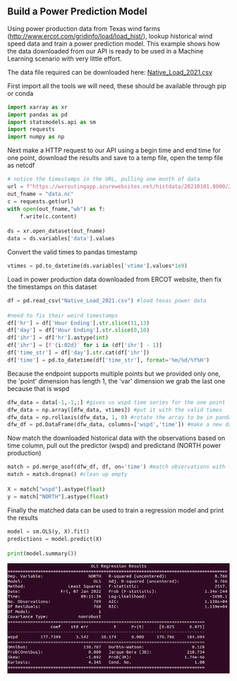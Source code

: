 ## Build a Power Prediction Model ##

Using power production data from Texas wind farms (http://www.ercot.com/gridinfo/load/load_hist/), lookup historical wind speed data and train a power prediction model.  This example shows how the data downloaded from our API is ready to be used in a Machine Learning scenario with very little effort.

The data file required can be downloaded here: [Native_Load_2021.csv](Native_Load_2021.csv)

First import all the tools we will need, these should be available through pip or conda

```python
import xarray as xr
import pandas as pd
import statsmodels.api as sm
import requests
import numpy as np
```
Next make a HTTP request to our API using a begin time and end time for one point, download the results and save to a temp file, open the temp file as netcdf

```python
# notice the timestamps in the URL, pulling one month of data
url = f"https://wxroutingapp.azurewebsites.net/histdata/20210101.0000/20210201.0000?latlons=[[32.901,-97.039]]"
out_fname = "data.nc"
c = requests.get(url)
with open(out_fname,"wb") as f:
    f.write(c.content)
	
ds = xr.open_dataset(out_fname)
data = ds.variables['data'].values
```

Convert the valid times to pandas timestamp

```python
vtimes = pd.to_datetime(ds.variables['vtime'].values*1e9)
```

Load in power production data downloaded from ERCOT website, then fix the timestamps on this dataset

```python
df = pd.read_csv("Native_Load_2021.csv") #load texas power data
    
#need to fix their weird timestamps
df['hr'] = df['Hour Ending'].str.slice(11,13)
df['day'] = df['Hour Ending'].str.slice(0,10)
df['ihr'] = df['hr'].astype(int)
df['ihr'] = [f'{i:02d}' for i in (df['ihr'] - 1)]
df['time_str'] = df['day'].str.cat(df['ihr'])
df['time'] = pd.to_datetime(df['time_str'], format='%m/%d/%Y%H')
```

Because the endpoint supports multiple points but we provided only one, the 'point' dimension has length 1, the 'var' dimension we grab the last one because that is wspd

```python
dfw_data = data[-1,-1,:] #gives us wspd time series for the one point
dfw_data = np.array([dfw_data, vtimes]) #put it with the valid times
dfw_data = np.rollaxis(dfw_data, 1, 0) #rotate the array to be in pandas row format
dfw_df = pd.DataFrame(dfw_data, columns=['wspd','time']) #make a new dataframe with 'time' column for joining with obs
```
Now match the downloaded historical data with the observations based on time column, pull out the predictor (wspd) and predictand (NORTH power production)
```python
match = pd.merge_asof(dfw_df, df, on='time') #match observations with forecast based on time
match = match.dropna() #clean up empty 

X = match["wspd"].astype(float)
y = match["NORTH"].astype(float)
```

Finally the matched data can be used to train a regression model and print the results

```python
model = sm.OLS(y, X).fit()
predictions = model.predict(X)
    
print(model.summary())
```

![results of regression model summary](power.png)
